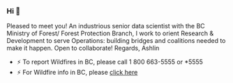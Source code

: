 ### Hi 👋
Pleased to meet you! An industrious senior data scientist with the BC Ministry of Forest/ Forest Protection Branch, I work to orient Research & Development to serve Operations: building bridges and coalitions needed to make it happen. Open to collaborate!
Regards,
Ashlin

- ⚡ To report Wildfires in BC, please call 1 800 663-5555 or *5555
- ⚡ For Wildfire info in BC, please [click here](https://www2.gov.bc.ca/gov/content/safety/wildfire-status)
<!--
**ashlinrichardson/ashlinrichardson** is a ✨ _special_ ✨ repository because its `README.md` (this file) appears on your GitHub profile.

Here are some ideas to get you started:

- 🔭 I’m currently working on ...
- 🌱 I’m currently learning ...
- 👯 I’m looking to collaborate on ...
- 🤔 I’m looking for help with ...
- 💬 Ask me about ...
- 📫 How to reach me: ...
- 😄 Pronouns: ...
- ⚡ Fun fact: ...
-->
